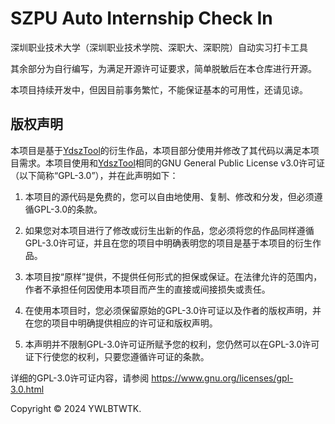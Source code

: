 # SZPU Auto Internship Check In
深圳职业技术大学（深圳职业技术学院、深职大、深职院）自动实习打卡工具

其余部分为自行编写，为满足开源许可证要求，简单脱敏后在本仓库进行开源。

本项目持续开发中，但因目前事务繁忙，不能保证基本的可用性，还请见谅。

## 版权声明

本项目是基于[YdszTool](https://github.com/Tongrens/YdszTool)的衍生作品，本项目部分使用并修改了其代码以满足本项目需求。本项目使用和[YdszTool](https://github.com/Tongrens/YdszTool)相同的GNU General Public License v3.0许可证（以下简称“GPL-3.0”），并在此声明如下：

1. 本项目的源代码是免费的，您可以自由地使用、复制、修改和分发，但必须遵循GPL-3.0的条款。

2. 如果您对本项目进行了修改或衍生出新的作品，您必须将您的作品同样遵循GPL-3.0许可证，并且在您的项目中明确表明您的项目是基于本项目的衍生作品。

3. 本项目按“原样”提供，不提供任何形式的担保或保证。在法律允许的范围内，作者不承担任何因使用本项目而产生的直接或间接损失或责任。

4. 在使用本项目时，您必须保留原始的GPL-3.0许可证以及作者的版权声明，并在您的项目中明确提供相应的许可证和版权声明。

5. 本声明并不限制GPL-3.0许可证所赋予您的权利，您仍然可以在GPL-3.0许可证下行使您的权利，只要您遵循许可证的条款。

详细的GPL-3.0许可证内容，请参阅 https://www.gnu.org/licenses/gpl-3.0.html

Copyright © 2024 YWLBTWTK.